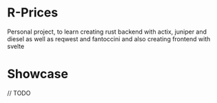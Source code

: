 # R-Prices
Personal project, to learn creating rust backend with actix, juniper and diesel as well as reqwest and fantoccini and also creating frontend with svelte

# Showcase
// TODO
